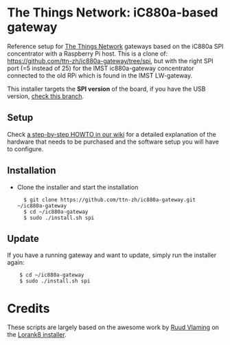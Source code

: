 # The Things Network: iC880a-based gateway

Reference setup for [The Things Network](http://thethingsnetwork.org/) gateways based on the iC880a SPI concentrator with a Raspberry Pi host.
This is a clone of: https://github.com/ttn-zh/ic880a-gateway/tree/spi, but with the right SPI port (=5 instead of 25) for the IMST ic880a-gateway concentrator connected to the old RPi which is found in the IMST LW-gateway.

This installer targets the **SPI version** of the board, if you have the USB version, [check this branch](https://github.com/ttn-zh/ic880a-gateway/tree/master).

## Setup

Check [a step-by-step HOWTO in our wiki](https://github.com/ttn-zh/ic880a-gateway/wiki) for a detailed explanation of the hardware that needs to be purchased and the software setup you will have to configure. 

## Installation

- Clone the installer and start the installation

        $ git clone https://github.com/ttn-zh/ic880a-gateway.git ~/ic880a-gateway
        $ cd ~/ic880a-gateway
        $ sudo ./install.sh spi

## Update

If you have a running gateway and want to update, simply run the installer again:

        $ cd ~/ic880a-gateway
        $ sudo ./install.sh spi

# Credits

These scripts are largely based on the awesome work by [Ruud Vlaming](https://github.com/devlaam) on the [Lorank8 installer](https://github.com/Ideetron/Lorank).
